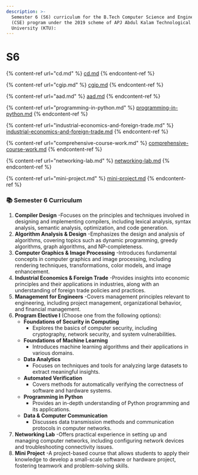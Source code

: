 ```yaml
---
description: >-
  Semester 6 (S6) curriculum for the B.Tech Computer Science and Engineering
  (CSE) program under the 2019 scheme of APJ Abdul Kalam Technological
  University (KTU):
---
```


# S6

{% content-ref url="cd.md" %}
[cd.md](cd.md)
{% endcontent-ref %}

{% content-ref url="cgip.md" %}
[cgip.md](cgip.md)
{% endcontent-ref %}

{% content-ref url="aad.md" %}
[aad.md](aad.md)
{% endcontent-ref %}

{% content-ref url="programming-in-python.md" %}
[programming-in-python.md](programming-in-python.md)
{% endcontent-ref %}

{% content-ref url="industrial-economics-and-foreign-trade.md" %}
[industrial-economics-and-foreign-trade.md](industrial-economics-and-foreign-trade.md)
{% endcontent-ref %}

{% content-ref url="comprehensive-course-work.md" %}
[comprehensive-course-work.md](comprehensive-course-work.md)
{% endcontent-ref %}

{% content-ref url="networking-lab.md" %}
[networking-lab.md](networking-lab.md)
{% endcontent-ref %}

{% content-ref url="mini-project.md" %}
[mini-project.md](mini-project.md)
{% endcontent-ref %}

### 📚 Semester 6 Curriculum

1. **Compiler Design** -Focuses on the principles and techniques involved in designing and implementing compilers, including lexical analysis, syntax analysis, semantic analysis, optimization, and code generation.
2. **Algorithm Analysis & Design** -Emphasizes the design and analysis of algorithms, covering topics such as dynamic programming, greedy algorithms, graph algorithms, and NP-completeness.
3. **Computer Graphics & Image Processing** -Introduces fundamental concepts in computer graphics and image processing, including rendering techniques, transformations, color models, and image enhancement.
4. **Industrial Economics & Foreign Trade** -Provides insights into economic principles and their applications in industries, along with an understanding of foreign trade policies and practices.
5. **Management for Engineers** -Covers management principles relevant to engineering, including project management, organizational behavior, and financial management.
6. **Program Elective I** (Choose one from the following options):
   * **Foundations of Security in Computing**
     * Explores the basics of computer security, including cryptography, network security, and system vulnerabilities.
   * **Foundations of Machine Learning**
     * Introduces machine learning algorithms and their applications in various domains.
   * **Data Analytics**
     * Focuses on techniques and tools for analyzing large datasets to extract meaningful insights.
   * **Automated Verification**
     * Covers methods for automatically verifying the correctness of software and hardware systems.
   * **Programming in Python**
     * Provides an in-depth understanding of Python programming and its applications.
   * **Data & Computer Communication**
     * Discusses data transmission methods and communication protocols in computer networks.
7. **Networking Lab** -Offers practical experience in setting up and managing computer networks, including configuring network devices and troubleshooting connectivity issues.
8. **Mini Project** -A project-based course that allows students to apply their knowledge to develop a small-scale software or hardware project, fostering teamwork and problem-solving skills.

